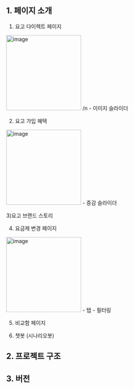 ## 1. 페이지 소개
1) 요고 다이렉트 페이지
<img width="200" alt="image" src="https://github.com/user-attachments/assets/7e269de7-af55-45f2-b70b-1231b404f904">
/n
  - 이미지 슬라이더

2) 요고 가입 혜택
<img width="200" alt="image" src="https://github.com/user-attachments/assets/4dad8ca1-bd0c-4256-a404-fdd778475a67">
  - 증감 슬라이더 

3)요고 브랜드 스토리 

4) 요금제 변경 페이지
<img width="200" alt="image" src="https://github.com/user-attachments/assets/0be2384b-2a1a-4b34-9b17-ef89bc4e75ba">
  - 탭
  - 필터링

5) 비교함 페이지

6) 챗봇 (시나리오봇)

## 2. 프로젝트 구조


## 3. 버전

